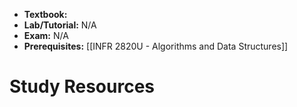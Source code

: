 - **Textbook:** 
- **Lab/Tutorial:** N/A
- **Exam:** N/A
- **Prerequisites:** [[INFR 2820U - Algorithms and Data Structures]]

# Study Resources
